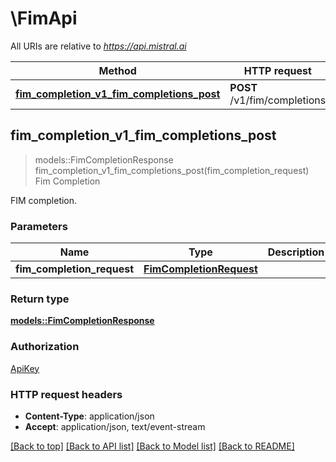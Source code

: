 # \FimApi

All URIs are relative to *https://api.mistral.ai*

Method | HTTP request | Description
------------- | ------------- | -------------
[**fim_completion_v1_fim_completions_post**](FimApi.md#fim_completion_v1_fim_completions_post) | **POST** /v1/fim/completions | Fim Completion



## fim_completion_v1_fim_completions_post

> models::FimCompletionResponse fim_completion_v1_fim_completions_post(fim_completion_request)
Fim Completion

FIM completion.

### Parameters


Name | Type | Description  | Required | Notes
------------- | ------------- | ------------- | ------------- | -------------
**fim_completion_request** | [**FimCompletionRequest**](FimCompletionRequest.md) |  | [required] |

### Return type

[**models::FimCompletionResponse**](FIMCompletionResponse.md)

### Authorization

[ApiKey](../README.md#ApiKey)

### HTTP request headers

- **Content-Type**: application/json
- **Accept**: application/json, text/event-stream

[[Back to top]](#) [[Back to API list]](../README.md#documentation-for-api-endpoints) [[Back to Model list]](../README.md#documentation-for-models) [[Back to README]](../README.md)

